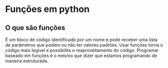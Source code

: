 # Funções em python 

## O que são funções 
É um bloco de código identificado por um nome e pode receber uma lista de parâmetros que podem ou não ter
valores padrões. Usar funções torna o código mais legivel e possibilita o reaproveitamento do código. Programar baseado em funções é o mesmo que dizer que estamos programando de maneira estruturada. 

```python

```